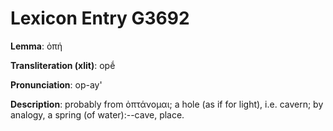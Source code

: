 # Lexicon Entry G3692

**Lemma**: ὀπή

**Transliteration (xlit)**: opḗ

**Pronunciation**: op-ay'

**Description**:
probably from ὀπτάνομαι; a hole (as if for light), i.e. cavern; by analogy, a spring (of water):--cave, place.
